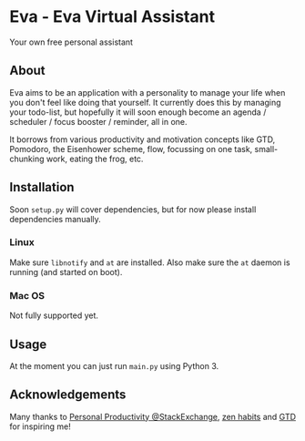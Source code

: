 # Eva - Eva Virtual Assistant

Your own free personal assistant


## About

Eva aims to be an application with a personality to manage your life when you
don't feel like doing that yourself.
It currently does this by managing your todo-list, but hopefully it will soon
enough become an agenda / scheduler / focus booster / reminder, all in one.

It borrows from various productivity and motivation concepts like GTD,
Pomodoro, the Eisenhower scheme, flow, focussing on one task, small-chunking
work, eating the frog, etc.


## Installation

Soon `setup.py` will cover dependencies, but for now please install
dependencies manually.

### Linux

Make sure `libnotify` and `at` are installed. Also make sure the `at` daemon is
running (and started on boot).

### Mac OS

Not fully supported yet.


## Usage

At the moment you can just run `main.py` using Python 3.


## Acknowledgements

Many thanks to [Personal Productivity @StackExchange](http://productivity.stackexchange.com), [zen habits](http://zenhabits.net) and [GTD](http://gettingthingsdone.com) for
inspiring me!
